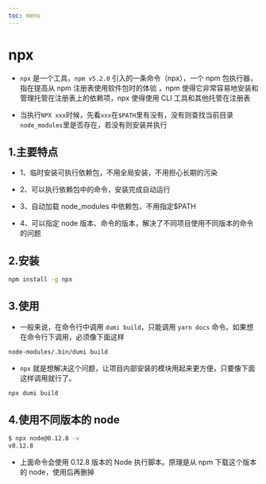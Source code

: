 ```yaml
---
toc: menu
---
```


# npx

- `npx` 是一个工具，`npm v5.2.0` 引入的一条命令（npx），一个 npm 包执行器，指在提高从 npm 注册表使用软件包时的体验 ，npm 使得它非常容易地安装和管理托管在注册表上的依赖项，npx 使得使用 CLI 工具和其他托管在注册表

- 当执行`NPX xxx`时候，先看`xxx`在`$PATH`里有没有，没有则查找当前目录`node_modules`里是否存在，若没有则安装并执行

## 1.主要特点

- 1、临时安装可执行依赖包，不用全局安装，不用担心长期的污染

- 2、可以执行依赖包中的命令，安装完成自动运行

- 3、自动加载 node_modules 中依赖包，不用指定$PATH

- 4、可以指定 node 版本、命令的版本，解决了不同项目使用不同版本的命令的问题

## 2.安装

```bash
npm install -g npx
```

## 3.使用

- 一般来说，在命令行中调用 `dumi build`，只能调用 `yarn docs` 命令。如果想在命令行下调用，必须像下面这样

```bash
node-modules/.bin/dumi build
```

- `npx` 就是想解决这个问题，让项目内部安装的模块用起来更方便，只要像下面这样调用就行了。

```bash
npx dumi build
```

## 4.使用不同版本的 node

```bash
$ npx node@0.12.8 -v
v0.12.8
```

- 上面命令会使用 0.12.8 版本的 Node 执行脚本。原理是从 npm 下载这个版本的 node，使用后再删掉

